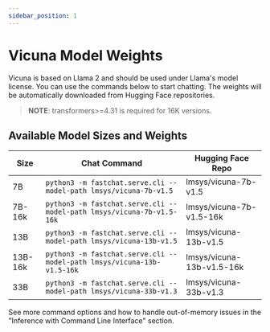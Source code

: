 ```yaml
---
sidebar_position: 1
---
```


# Vicuna Model Weights

Vicuna is based on Llama 2 and should be used under Llama's model license. You can use the commands below to start chatting. The weights will be automatically downloaded from Hugging Face repositories.

> **NOTE**: transformers>=4.31 is required for 16K versions.

## Available Model Sizes and Weights

| Size    | Chat Command                                                           | Hugging Face Repo         |
| ------- | ---------------------------------------------------------------------- | ------------------------- |
| 7B      | `python3 -m fastchat.serve.cli --model-path lmsys/vicuna-7b-v1.5`      | lmsys/vicuna-7b-v1.5      |
| 7B-16k  | `python3 -m fastchat.serve.cli --model-path lmsys/vicuna-7b-v1.5-16k`  | lmsys/vicuna-7b-v1.5-16k  |
| 13B     | `python3 -m fastchat.serve.cli --model-path lmsys/vicuna-13b-v1.5`     | lmsys/vicuna-13b-v1.5     |
| 13B-16k | `python3 -m fastchat.serve.cli --model-path lmsys/vicuna-13b-v1.5-16k` | lmsys/vicuna-13b-v1.5-16k |
| 33B     | `python3 -m fastchat.serve.cli --model-path lmsys/vicuna-33b-v1.3`     | lmsys/vicuna-33b-v1.3     |

See more command options and how to handle out-of-memory issues in the "Inference with Command Line Interface" section.
